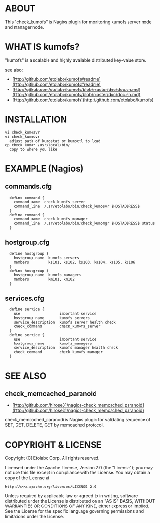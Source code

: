 ABOUT
================

This "check_kumofs" is Nagios plugin for monitoring kumofs server node and manager node.

WHAT IS kumofs?
================

"kumofs" is a scalable and highly available distributed key-value store.

see also:

* [http://github.com/etolabo/kumofs#readme](http://github.com/etolabo/kumofs#readme)
* [http://github.com/etolabo/kumofs/blob/master/doc/doc.en.md](http://github.com/etolabo/kumofs/blob/master/doc/doc.en.md)
* [http://github.com/etolabo/kumofs](http://github.com/etolabo/kumofs)

INSTALLATION
================

    vi check_kumosvr
    vi check_kumosvr
      adjust path of kumostat or kumoctl to load
    cp check_kumo* /usr/local/bin/
      copy to where you like

EXAMPLE (Nagios)
================

commands.cfg
---------------

      define command {
        command_name  check_kumofs_server
        command_line  /usr/etolabo/bin/check_kumosvr $HOSTADDRESS$
      }
      define command {
        command_name  check_kumofs_manager
        command_line  /usr/etolabo/bin/check_kumomgr $HOSTADDRESS$ status
      }

hostgroup.cfg
----------------

      define hostgroup {
        hostgroup_name  kumofs_servers
        members         ks101, ks102, ks103, ks104, ks105, ks106
      }
      define hostgroup {
        hostgroup_name  kumofs_managers
        members         km101, km102
      }

services.cfg
----------------

      define service {
        use                  important-service
        hostgroup_name       kumofs_servers
        service_description  kumofs server health check
        check_command        check_kumofs_server
      }
      define service {
        use                  important-service
        hostgroup_name       kumofs_managers
        service_description  kumofs manager health check
        check_command        check_kumofs_manager
      }

SEE ALSO
================

check_memcached_paranoid
----------------
* [http://github.com/hirose31/nagios-check_memcached_paranoid](http://github.com/hirose31/nagios-check_memcached_paranoid)

check_memcached_paranodi is Nagios plugin for validating sequence of SET, GET, DELETE, GET by memcached protocol.


COPYRIGHT & LICENSE
================

Copyright (C) Etolabo Corp. All rights reserved.

Licensed under the Apache License, Version 2.0 (the "License");
you may not use this file except in compliance with the License.
You may obtain a copy of the License at

    http://www.apache.org/licenses/LICENSE-2.0

Unless required by applicable law or agreed to in writing, software
distributed under the License is distributed on an "AS IS" BASIS,
WITHOUT WARRANTIES OR CONDITIONS OF ANY KIND, either express or implied.
See the License for the specific language governing permissions and
limitations under the License.
